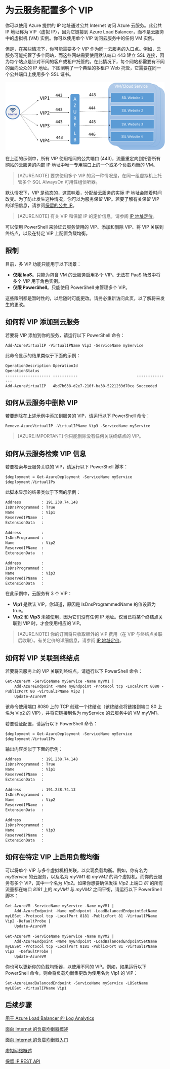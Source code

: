 <properties
    pageTitle="云服务的多个 VIP"
    description="概述 MultiVIP，以及如何在云服务上设置多个 VIP"
    services="load-balancer"
    documentationcenter="na"
    author="kumudd"
    manager="timlt" />
<tags
    ms.assetid="85f6d26a-3df5-4b8e-96a1-92b2793b5284"
    ms.service="load-balancer"
    ms.devlang="na"
    ms.topic="article"
    ms.tgt_pltfrm="na"
    ms.workload="infrastructure-services"
    ms.date="10/24/2016"
    wacn.date="01/13/2017"
    ms.author="kumud" />  


# 为云服务配置多个 VIP

你可以使用 Azure 提供的 IP 地址通过公共 Internet 访问 Azure 云服务。此公共 IP 地址称为 VIP（虚拟 IP），因为它链接到 Azure Load Balancer，而不是云服务中的虚拟机 \(VM\) 实例。你可以使用单个 VIP 访问云服务中的任何 VM 实例。

但是，在某些情况下，你可能需要多个 VIP 作为同一云服务的入口点。例如，云服务可能托管了多个网站，而这些网站需要使用默认端口 443 建立 SSL 连接，因为每个站点是针对不同的客户或租户托管的。在此情况下，每个网站都需要有不同的面向公众的 IP 地址。下图阐明了一个典型的多租户 Web 托管，它需要在同一个公共端口上使用多个 SSL 证书。

![多 VIP SSL 方案](./media/load-balancer-multivip/Figure1.png)  


在上面的示例中，所有 VIP 使用相同的公共端口 \(443\)，流量重定向到托管所有网站的云服务的内部 IP 地址中唯一专用端口上的一个或多个负载均衡的 VM。

> [AZURE.NOTE]
要求使用多个 VIP 的另一种情况是，在同一组虚拟机上托管多个 SQL AlwaysOn 可用性组侦听器。

默认情况下，VIP 是动态的，这意味着，分配给云服务的实际 IP 地址会随着时间改变。为了防止发生这种情况，你可以为服务保留 VIP。若要了解有关保留 VIP 的详细信息，请参阅[保留的公共 IP](/documentation/articles/virtual-networks-reserved-public-ip/)。

> [AZURE.NOTE]
有关 VIP 和保留 IP 的定价信息，请参阅 [IP 地址定价](/pricing/details/reserved-ip-addresses/)。

可以使用 PowerShell 来验证云服务使用的 VIP、添加和删除 VIP、将 VIP 关联到终结点，以及在特定 VIP 上配置负载均衡。

## 限制

目前，多 VIP 功能只能用于以下场景：

* **仅限 IaaS**。只能为包含 VM 的云服务启用多个 VIP。无法在 PaaS 场景中将多个 VIP 用于角色实例。
* **仅限 PowerShell**。只能使用 PowerShell 来管理多个 VIP。

这些限制都是暂时性的，以后随时可能更改。请务必重新访问此页，以了解将来发生的更改。

## 如何将 VIP 添加到云服务
若要将 VIP 添加到你的服务，请运行以下 PowerShell 命令：

    Add-AzureVirtualIP -VirtualIPName Vip3 -ServiceName myService

此命令显示的结果类似于下面的示例：

    OperationDescription OperationId                          OperationStatus
    -------------------- -----------                          ---------------
    Add-AzureVirtualIP   4bd7b638-d2e7-216f-ba38-5221233d70ce Succeeded

## 如何从云服务中删除 VIP
若要删除在上述示例中添加到服务的 VIP，请运行以下 PowerShell 命令：

    Remove-AzureVirtualIP -VirtualIPName Vip3 -ServiceName myService

> [AZURE.IMPORTANT]
你只能删除没有任何关联终结点的 VIP。


## 如何从云服务检索 VIP 信息
若要检索与云服务关联的 VIP，请运行以下 PowerShell 脚本：

    $deployment = Get-AzureDeployment -ServiceName myService
    $deployment.VirtualIPs

此脚本显示的结果类似于下面的示例：

    Address         : 191.238.74.148
    IsDnsProgrammed : True
    Name            : Vip1
    ReservedIPName  :
    ExtensionData   :

    Address         :
    IsDnsProgrammed :
    Name            : Vip2
    ReservedIPName  :
    ExtensionData   :

    Address         :
    IsDnsProgrammed :
    Name            : Vip3
    ReservedIPName  :
    ExtensionData   :

在此示例中，云服务有 3 个 VIP：

* **Vip1** 是默认 VIP，你知道，原因是 IsDnsProgrammedName 的值设置为 true。
* **Vip2** 和 **Vip3** 未被使用，因为它们没有任何 IP 地址。仅当已将某个终结点关联到 VIP 时，才会使用相应的 VIP。

> [AZURE.NOTE]
你的订阅将只收取额外的 VIP 费用（在 VIP 与终结点关联后收取）。有关定价的详细信息，请参阅 [IP 地址定价](/pricing/details/reserved-ip-addresses/)。

## 如何将 VIP 关联到终结点

若要将云服务上的 VIP 关联到终结点，请运行以下 PowerShell 命令：

    Get-AzureVM -ServiceName myService -Name myVM1 |
        Add-AzureEndpoint -Name myEndpoint -Protocol tcp -LocalPort 8080 -PublicPort 80 -VirtualIPName Vip2 |
        Update-AzureVM

该命令使用端口 8080 上的 TCP 创建一个终结点（该终结点将链接到端口 80 上名为 Vip2 的 VIP），并将它链接到名为 myService 的云服务中的 VM myVM1。

若要验证配置，请运行以下 PowerShell 命令：

    $deployment = Get-AzureDeployment -ServiceName myService
    $deployment.VirtualIPs

输出内容类似于下面的示例：

    Address         : 191.238.74.148
    IsDnsProgrammed : True
    Name            : Vip1
    ReservedIPName  :
    ExtensionData   :

    Address         : 191.238.74.13
    IsDnsProgrammed :
    Name            : Vip2
    ReservedIPName  :
    ExtensionData   :

    Address         :
    IsDnsProgrammed :
    Name            : Vip3
    ReservedIPName  :
    ExtensionData   :

## 如何在特定 VIP 上启用负载均衡

可以将单个 VIP 与多个虚拟机相关联，以实现负载均衡。例如，你有名为 *myService* 的云服务，以及名为 *myVM1* 和 *myVM2* 的两个虚拟机。而你的云服务有多个 VIP，其中一个名为 *Vip2*。如果你想要确保发往 *Vip2* 上端口 *81* 的所有流量都在端口 *8181* 上的 *myVM1* 与 *myVM2* 之间平衡，请运行以下 PowerShell 脚本：

    Get-AzureVM -ServiceName myService -Name myVM1 |
        Add-AzureEndpoint -Name myEndpoint -LoadBalancedEndpointSetName myLBSet -Protocol tcp -LocalPort 8181 -PublicPort 81 -VirtualIPName Vip2 -DefaultProbe |
        Update-AzureVM

    Get-AzureVM -ServiceName myService -Name myVM2 |
        Add-AzureEndpoint -Name myEndpoint -LoadBalancedEndpointSetName myLBSet -Protocol tcp -LocalPort 8181 -PublicPort 81 -VirtualIPName Vip2  -DefaultProbe |
        Update-AzureVM

你也可以更新你的负载均衡器，以使用不同的 VIP。例如，如果运行以下 PowerShell 命令，则会将负载均衡集更改为使用名为 Vip1 的 VIP：

    Set-AzureLoadBalancedEndpoint -ServiceName myService -LBSetName myLBSet -VirtualIPName Vip1

## 后续步骤

[用于 Azure Load Balancer 的 Log Analytics](/documentation/articles/load-balancer-monitor-log/)

[面向 Internet 的负载均衡器概述](/documentation/articles/load-balancer-internet-overview/)

[面向 Internet 的负载均衡器入门](/documentation/articles/load-balancer-get-started-internet-arm-ps/)

[虚拟网络概述](/documentation/articles/virtual-networks-overview/)

[保留 IP REST API](https://msdn.microsoft.com/zh-cn/library/azure/dn722420.aspx)

<!---HONumber=Mooncake_0109_2017-->
<!--Update_Description: update meta properties & wording update & update code-->